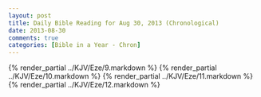 ```yaml
---
layout: post
title: Daily Bible Reading for Aug 30, 2013 (Chronological)
date: 2013-08-30
comments: true
categories: [Bible in a Year - Chron]
---
```

{% render_partial ../KJV/Eze/9.markdown %}
{% render_partial ../KJV/Eze/10.markdown %}
{% render_partial ../KJV/Eze/11.markdown %}
{% render_partial ../KJV/Eze/12.markdown %}
